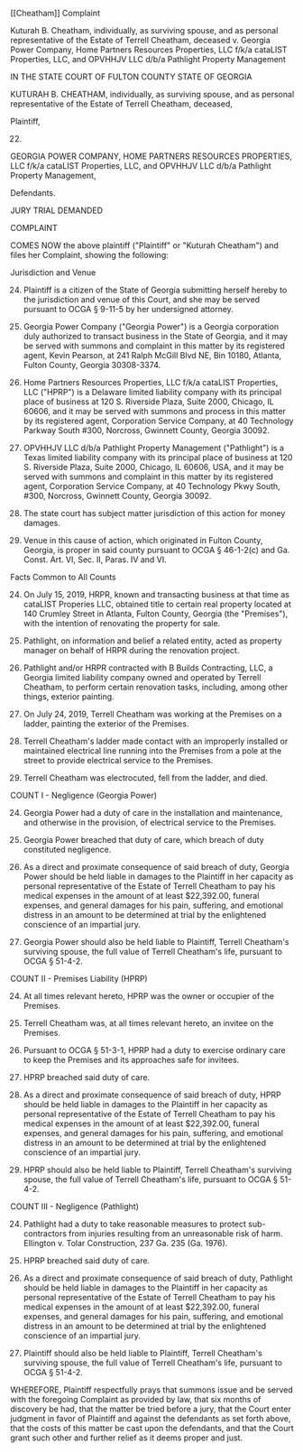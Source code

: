 [[Cheatham]] Complaint

Kuturah B. Cheatham, individually, as surviving spouse, and as personal
representative of the Estate of Terrell Cheatham, deceased v. Georgia
Power Company, Home Partners Resources Properties, LLC f/k/a cataLIST
Properties, LLC, and OPVHHJV LLC d/b/a Pathlight Property Management

IN THE STATE COURT OF FULTON COUNTY STATE OF GEORGIA

KUTURAH B. CHEATHAM, individually, as surviving spouse, and as personal
representative of the Estate of Terrell Cheatham, deceased,

Plaintiff,

22. 

GEORGIA POWER COMPANY, HOME PARTNERS RESOURCES PROPERTIES, LLC f/k/a
cataLIST Properties, LLC, and OPVHHJV LLC d/b/a Pathlight Property
Management,

Defendants.

JURY TRIAL DEMANDED

COMPLAINT

COMES NOW the above plaintiff ("Plaintiff" or "Kuturah Cheatham") and
files her Complaint, showing the following:

Jurisdiction and Venue

24. Plaintiff is a citizen of the State of Georgia submitting herself
    hereby to the jurisdiction and venue of this Court, and she may be
    served pursuant to OCGA § 9-11-5 by her undersigned attorney.

25. Georgia Power Company ("Georgia Power") is a Georgia corporation
    duly authorized to transact business in the State of Georgia, and it
    may be served with summons and complaint in this matter by its
    registered agent, Kevin Pearson, at 241 Ralph McGill Blvd NE, Bin
    10180, Atlanta, Fulton County, Georgia 30308-3374.

26. Home Partners Resources Properties, LLC f/k/a cataLIST Properties,
    LLC ("HPRP") is a Delaware limited liability company with its
    principal place of business at 120 S. Riverside Plaza, Suite 2000,
    Chicago, IL 60606, and it may be served with summons and process in
    this matter by its registered agent, Corporation Service Company, at
    40 Technology Parkway South #300, Norcross, Gwinnett County, Georgia
    30092.

27. OPVHHJV LLC d/b/a Pathlight Property Management ("Pathlight") is a
    Texas limited liability company with its principal place of business
    at 120 S. Riverside Plaza, Suite 2000, Chicago, IL 60606, USA, and
    it may be served with summons and complaint in this matter by its
    registered agent, Corporation Service Company, at 40 Technology Pkwy
    South, #300, Norcross, Gwinnett County, Georgia 30092.

28. The state court has subject matter jurisdiction of this action for
    money damages.

29. Venue in this cause of action, which originated in Fulton County,
    Georgia, is proper in said county pursuant to OCGA § 46-1-2(c) and
    Ga. Const. Art. VI, Sec. II, Paras. IV and VI.

Facts Common to All Counts

24. On July 15, 2019, HRPR, known and transacting business at that time
    as cataLIST Properies LLC, obtained title to certain real property
    located at 140 Crumley Street in Atlanta, Fulton County, Georgia
    (the "Premises"), with the intention of renovating the property for
    sale.

25. Pathlight, on information and belief a related entity, acted as
    property manager on behalf of HRPR during the renovation project.

26. Pathlight and/or HRPR contracted with B Builds Contracting, LLC, a
    Georgia limited liability company owned and operated by Terrell
    Cheatham, to perform certain renovation tasks, including, among
    other things, exterior painting.

27. On July 24, 2019, Terrell Cheatham was working at the Premises on a
    ladder, painting the exterior of the Premises.

28. Terrell Cheatham's ladder made contact with an improperly installed
    or maintained electrical line running into the Premises from a pole
    at the street to provide electrical service to the Premises.

29. Terrell Cheatham was electrocuted, fell from the ladder, and died.

COUNT I - Negligence (Georgia Power)

24. Georgia Power had a duty of care in the installation and
    maintenance, and otherwise in the provision, of electrical service
    to the Premises.

25. Georgia Power breached that duty of care, which breach of duty
    constituted negligence.

26. As a direct and proximate consequence of said breach of duty,
    Georgia Power should be held liable in damages to the Plaintiff in
    her capacity as personal representative of the Estate of Terrell
    Cheatham to pay his medical expenses in the amount of at least
    $22,392.00, funeral expenses, and general damages for his pain,
    suffering, and emotional distress in an amount to be determined at
    trial by the enlightened conscience of an impartial jury.

27. Georgia Power should also be held liable to Plaintiff, Terrell
    Cheatham's surviving spouse, the full value of Terrell Cheatham's
    life, pursuant to OCGA § 51-4-2.

COUNT II - Premises Liability (HPRP)

24. At all times relevant hereto, HPRP was the owner or occupier of the
    Premises.

25. Terrell Cheatham was, at all times relevant hereto, an invitee on
    the Premises.

26. Pursuant to OCGA § 51-3-1, HPRP had a duty to exercise ordinary care
    to keep the Premises and its approaches safe for invitees.

27. HPRP breached said duty of care.

28. As a direct and proximate consequence of said breach of duty, HPRP
    should be held liable in damages to the Plaintiff in her capacity as
    personal representative of the Estate of Terrell Cheatham to pay his
    medical expenses in the amount of at least $22,392.00, funeral
    expenses, and general damages for his pain, suffering, and emotional
    distress in an amount to be determined at trial by the enlightened
    conscience of an impartial jury.

29. HPRP should also be held liable to Plaintiff, Terrell Cheatham's
    surviving spouse, the full value of Terrell Cheatham's life,
    pursuant to OCGA § 51-4-2.

COUNT III - Negligence (Pathlight)

24. Pathlight had a duty to take reasonable measures to protect
    sub-contractors from injuries resulting from an unreasonable risk of
    harm. Ellington v. Tolar Construction, 237 Ga. 235 (Ga. 1976).

25. HPRP breached said duty of care.

26. As a direct and proximate consequence of said breach of duty,
    Pathlight should be held liable in damages to the Plaintiff in her
    capacity as personal representative of the Estate of Terrell
    Cheatham to pay his medical expenses in the amount of at least
    $22,392.00, funeral expenses, and general damages for his pain,
    suffering, and emotional distress in an amount to be determined at
    trial by the enlightened conscience of an impartial jury.

27. Plaintiff should also be held liable to Plaintiff, Terrell
    Cheatham's surviving spouse, the full value of Terrell Cheatham's
    life, pursuant to OCGA § 51-4-2.

WHEREFORE, Plaintiff respectfully prays that summons issue and be served
with the foregoing Complaint as provided by law, that six months of
discovery be had, that the matter be tried before a jury, that the Court
enter judgment in favor of Plaintiff and against the defendants as set
forth above, that the costs of this matter be cast upon the defendants,
and that the Court grant such other and further relief as it deems
proper and just.
